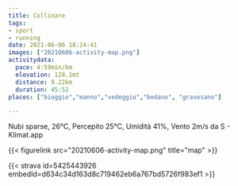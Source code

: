 ```yaml
---
title: Collinare
tags:
- sport
- running
date: 2021-06-06 18:24:41
images: ["20210606-activity-map.png"]
activitydata:
  pace: 4:59min/km
  elevation: 128.1mt
  distance: 9.22km
  duration: 45:52
places: ["bioggio","manno","vedeggio","bedano", "gravesano"]

---
```


Nubi sparse, 26°C, Percepito 25°C, Umidità 41%, Vento 2m/s da S - Klimat.app

<!--more-->




{{< figurelink src="20210606-activity-map.png" title="map" >}}


{{< strava id=5425443926 embedId=d634c34d163d8c719462eb6a767bd5726f983ef1 >}}
